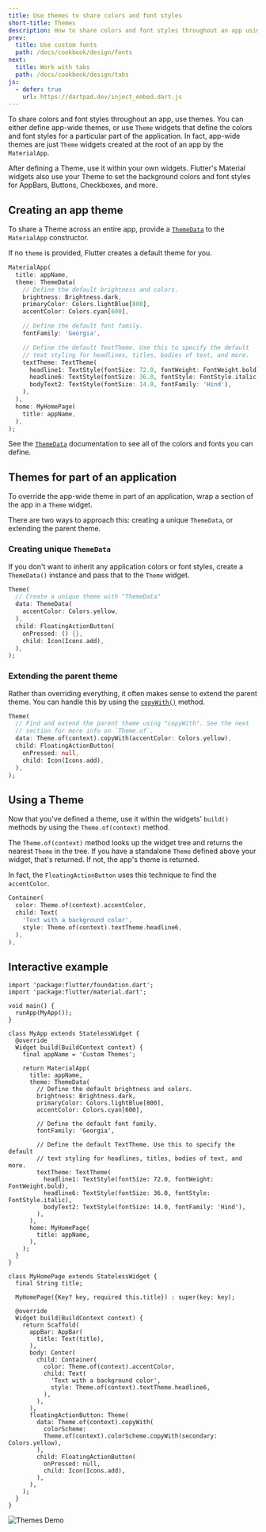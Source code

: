 ```yaml
---
title: Use themes to share colors and font styles
short-title: Themes
description: How to share colors and font styles throughout an app using Themes.
prev:
  title: Use custom fonts
  path: /docs/cookbook/design/fonts
next:
  title: Work with tabs
  path: /docs/cookbook/design/tabs
js:
  - defer: true
    url: https://dartpad.dev/inject_embed.dart.js
---
```


<?code-excerpt path-base="cookbook/design/themes"?>

To share colors and font styles throughout an app, use themes.
You can either define app-wide themes, or use `Theme` widgets
that define the colors and font styles for a particular part
of the application. In fact,
app-wide themes are just `Theme` widgets created at
the root of an app by the `MaterialApp`.

After defining a Theme, use it within your own widgets. Flutter's
Material widgets also use your Theme to set the background
colors and font styles for AppBars, Buttons, Checkboxes, and more.

## Creating an app theme

To share a Theme across an entire app, provide a
[`ThemeData`][] to the `MaterialApp` constructor.

If no `theme` is provided, Flutter creates a default theme for you.

<?code-excerpt "lib/main.dart (MaterialApp)" replace="/return //g"?>
```dart
MaterialApp(
  title: appName,
  theme: ThemeData(
    // Define the default brightness and colors.
    brightness: Brightness.dark,
    primaryColor: Colors.lightBlue[800],
    accentColor: Colors.cyan[600],

    // Define the default font family.
    fontFamily: 'Georgia',

    // Define the default TextTheme. Use this to specify the default
    // text styling for headlines, titles, bodies of text, and more.
    textTheme: TextTheme(
      headline1: TextStyle(fontSize: 72.0, fontWeight: FontWeight.bold),
      headline6: TextStyle(fontSize: 36.0, fontStyle: FontStyle.italic),
      bodyText2: TextStyle(fontSize: 14.0, fontFamily: 'Hind'),
    ),
  ),
  home: MyHomePage(
    title: appName,
  ),
);
```

See the [`ThemeData`][] documentation to see all of
the colors and fonts you can define.

## Themes for part of an application

To override the app-wide theme in part of an application,
wrap a section of the app in a `Theme` widget.

There are two ways to approach this: creating a unique `ThemeData`,
or extending the parent theme.

### Creating unique `ThemeData`

If you don't want to inherit any application colors or font styles,
create a `ThemeData()` instance and pass that to the `Theme` widget.

<?code-excerpt "lib/theme.dart (Theme)"?>
```dart
Theme(
  // Create a unique theme with "ThemeData"
  data: ThemeData(
    accentColor: Colors.yellow,
  ),
  child: FloatingActionButton(
    onPressed: () {},
    child: Icon(Icons.add),
  ),
);
```

### Extending the parent theme

Rather than overriding everything, it often makes sense to extend the parent
theme. You can handle this by using the [`copyWith()`][] method.

<?code-excerpt "lib/theme.dart (ThemeCopyWith)"?>
```dart
Theme(
  // Find and extend the parent theme using "copyWith". See the next
  // section for more info on `Theme.of`.
  data: Theme.of(context).copyWith(accentColor: Colors.yellow),
  child: FloatingActionButton(
    onPressed: null,
    child: Icon(Icons.add),
  ),
);
```

## Using a Theme

Now that you've defined a theme, use it within the widgets' `build()`
methods by using the `Theme.of(context)` method.

The `Theme.of(context)` method looks up the widget tree and returns
the nearest `Theme` in the tree. If you have a standalone
`Theme` defined above your widget, that's returned.
If not, the app's theme is returned.

In fact, the `FloatingActionButton` uses this technique to find the
`accentColor`.

<?code-excerpt "lib/main.dart (Container)" replace="/^child: //g"?>
```dart
Container(
  color: Theme.of(context).accentColor,
  child: Text(
    'Text with a background color',
    style: Theme.of(context).textTheme.headline6,
  ),
),
```

## Interactive example

<?code-excerpt "lib/main.dart"?>
```run-dartpad:theme-light:mode-flutter:run-true:width-100%:height-600px:split-60:ga_id-interactive_example:null_safety-true
import 'package:flutter/foundation.dart';
import 'package:flutter/material.dart';

void main() {
  runApp(MyApp());
}

class MyApp extends StatelessWidget {
  @override
  Widget build(BuildContext context) {
    final appName = 'Custom Themes';

    return MaterialApp(
      title: appName,
      theme: ThemeData(
        // Define the default brightness and colors.
        brightness: Brightness.dark,
        primaryColor: Colors.lightBlue[800],
        accentColor: Colors.cyan[600],

        // Define the default font family.
        fontFamily: 'Georgia',

        // Define the default TextTheme. Use this to specify the default
        // text styling for headlines, titles, bodies of text, and more.
        textTheme: TextTheme(
          headline1: TextStyle(fontSize: 72.0, fontWeight: FontWeight.bold),
          headline6: TextStyle(fontSize: 36.0, fontStyle: FontStyle.italic),
          bodyText2: TextStyle(fontSize: 14.0, fontFamily: 'Hind'),
        ),
      ),
      home: MyHomePage(
        title: appName,
      ),
    );
  }
}

class MyHomePage extends StatelessWidget {
  final String title;

  MyHomePage({Key? key, required this.title}) : super(key: key);

  @override
  Widget build(BuildContext context) {
    return Scaffold(
      appBar: AppBar(
        title: Text(title),
      ),
      body: Center(
        child: Container(
          color: Theme.of(context).accentColor,
          child: Text(
            'Text with a background color',
            style: Theme.of(context).textTheme.headline6,
          ),
        ),
      ),
      floatingActionButton: Theme(
        data: Theme.of(context).copyWith(
          colorScheme:
          Theme.of(context).colorScheme.copyWith(secondary: Colors.yellow),
        ),
        child: FloatingActionButton(
          onPressed: null,
          child: Icon(Icons.add),
        ),
      ),
    );
  }
}
```

<noscript>
  <img src="/images/cookbook/themes.png" alt="Themes Demo" class="site-mobile-screenshot" />
</noscript>


[`copyWith()`]: {{site.api}}/flutter/material/ThemeData/copyWith.html
[`ThemeData`]: {{site.api}}/flutter/material/ThemeData-class.html
